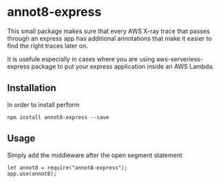 # annot8-express

This small package makes sure that every AWS X-ray trace that passes through an express app has additional annotations that make it easier to find the right traces later on.

It is usefule especially in cases where you are using aws-serverless-express package to put your express application inside an AWS Lambda.

## Installation

In order to install perform

`npm install annot8-express --save`

## Usage

Simply add the middleware after the open segment statement


    let annot8 = require("annot8-express");
    app.use(annot8);